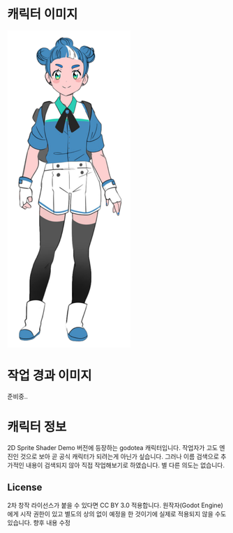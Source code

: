 # 캐릭터 이미지
![godotea_charactor_image_from_example_asset](data/character/godotea.png)

# 작업 경과 이미지
준비중..

# 캐릭터 정보
2D Sprite Shader Demo 버전에 등장하는 godotea 캐릭터입니다.
작업자가 고도 엔진인 것으로 보아 곧 공식 캐릭터가 되려는게 아닌가 싶습니다.
그러나 이름 검색으로 추가적인 내용이 검색되지 않아 직접 작업해보기로 하였습니다. 별 다른 의도는 없습니다.

## License
2차 창작 라이선스가 붙을 수 있다면 CC BY 3.0 적용합니다. 원작자(Godot Engine)에게 시작 권한이 있고 별도의 상의 없이 예정을 한 것이기에 실제로 적용되지 않을 수도 있습니다. 향후 내용 수정
